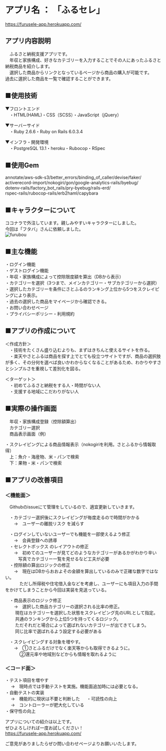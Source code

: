 # アプリ名 ： 「ふるセレ」  
https://furusele-app.herokuapp.com/  

## アプリ内容説明  
　ふるさと納税支援アプリです。  
　年収と家族構成、好きなカテゴリーを入力することでその人にあったふるさと納税商品を紹介します。  
　選択した商品からリンクとなっているページから商品の購入が可能です。　　
　過去に選択した商品を一覧で確認することができます。　　
  
## ■使用技術  
▼フロントエンド  
　・HTML(HAML)・CSS（SCSS）・JavaScript（jQuery）  　
  
▼サーバーサイド  
　・Ruby 2.6.6・Ruby on Rails 6.0.3.4  
  
▼インフラ・開発環境  
　・PostgreSQL 13.1・heroku・Rubocop・RSpec  
   
  
## ■使用Gem  
annotate/aws-sdk-s3/better_errors/binding_of_caller/devise/faker/  
activerecord-import/nokogiri/gon/google-analytics-rails/byebug/  
dotenv-rails/factory_bot_rails/pry-byebug/rails-erd/  
rspec-rails/rubocop-rails/erb2haml/capybara  
  
  
## ■キャラクターについて  
  
ココナラで外注しています。親しみやすいキャラクターにしました。  
今回は「フタバ」さんに依頼しました。  
![furubou](fullbou.png)

  
  
## ■主な機能  
・ログイン機能  
・ゲストログイン機能  
・年収・家族構成によって控除限度額を算出（DBから表示）  
・カテゴリーを選択（3つまで、メインカテゴリー・サブカテゴリーから選択）  
・選択したカテゴリーを条件にさとふるのランキング上位から5つをスクレイピングにより表示。  
・過去の選択した商品をマイページから確認できる。  
・お問い合わせページ  
・プライバシーポリシー・利用規約  
   
  
## ■アプリの作成について  
＜作成方針＞  
　・技術をたくさん盛り込むよりも、まずはきちんと使えるサイトを作る。  
　・楽天やさとふるは商品を探す上でとても役立つサイトですが、商品の選択肢が多く、その分何を選べば良いかわからなくなることがあるため、わかりやすさとシンプルさを重視して差別化を図る。  
  
＜ターゲット＞  
　・初めてふるさと納税をする人・時間がない人  
　・支援する地域にこだわりがない人  
   
## ■実際の操作画面  
　年収・家族構成登録（控除額算出）  
　カテゴリー選択  
　商品表示画面（例）  
  
・スクレイピングによる商品情報表示（nokogiriを利用。さとふるから情報取得）  
　上：魚介・海産物、米・パンで検索  
　下：果物・米・パンで検索  
   
## ■アプリの改善項目  
### ＜機能面＞  
　Githubのissueにて管理をしているので、適宜更新していきます。  
  
　・カテゴリー選択後にスクレイピングが毎度走るので時間がかかる  
　　→　ユーザーの離脱リスク を減らす  
  
　・ログインしていないユーザーでも機能を一部使えるよう修正  
　　→　会員登録への誘導  
　・セレクトボックス のレイアウトの修正  
　　→　初めてのユーザーが見てどのようなカテゴリーがあるかがわかり辛い  
 　　　写真でカテゴリー一覧を見せるなど工夫が必要  
　・控除額の算出ロジックの修正  
　　→　現在はDBからおおよその金額を算出しているのみで正確な数字ではない。  
　 　　ただし所得税や住宅借入金などを考慮し、ユーザーにも項目入力の手間をかけてしまうことから今回は実装を見送っている。  
  
　・商品表示のロジック修正  
　　→　選択した商品カテゴリーの選択される比率の修正。  
　　 現在はカテゴリーを選択した状態をスクレイピング先のURLとして指定。  
　　 共通のランキングから上位5つを持ってくるロジック。  
　　 ただそれだと場合によって選ばれないカテゴリーが出てきてしまう。  
　　 同じ比率で選ばれるよう設定する必要がある  
  
　・スクレイピングする対象を増やす。  
　　→　①さとふるだけでなく楽天等からも取得できるように。  
　　　 ②還元率や地域別などからも情報を取れるように  
  
### ＜コード面＞  
 ・テスト項目を増やす  
　 →　現時点では手動テストを実施。機能面追加時には必要となる。  
 ・自動テストの実装    
　 →　機能的に現状は不要と判断した  　
 ・可読性の向上  
　 →　コントローラーが肥大化している  
 ・保守性の向上  
  
アプリについての紹介は以上です。  
ぜひよろしければ一度お試しください！  
https://furusele-app.herokuapp.com/  
  
  
ご意見がありましたらぜひ問い合わせページよりお願いいたします。  
  
